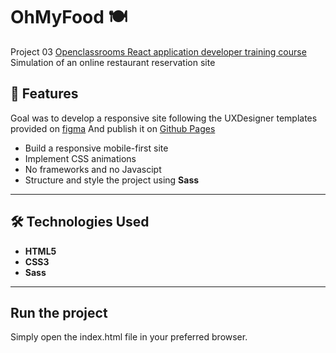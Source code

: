 # OhMyFood 🍽️

Project 03 [Openclassrooms React application developer training course](https://openclassrooms.com/fr/paths/2288-developpeur-dapplication-react)
Simulation of an online restaurant reservation site

## 🚀 Features

Goal was to develop a responsive site following the UXDesigner templates provided on [figma](https://www.figma.com/design/t4449fzDnwGYmzuwQdu87V/Maquettes-Ohmyfood--mobile-et-desktop-?node-id=0-1&p=f)
And publish it on [Github Pages](https://jdevis.github.io/ohmyfood/)

-   Build a responsive mobile-first site
-   Implement CSS animations
-   No frameworks and no Javascipt
-   Structure and style the project using **Sass**

---

## 🛠️ Technologies Used

-   **HTML5**
-   **CSS3**
-   **Sass**

---

## Run the project

Simply open the index.html file in your preferred browser.
